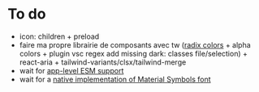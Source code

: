 # To do

- icon: children + preload
- faire ma propre librairie de composants avec tw ([radix colors](https://github.com/mrcaidev/tailwindcss-radix-colors) + alpha colors + plugin vsc regex add missing dark: classes file/selection) + react-aria + tailwind-variants/clsx/tailwind-merge
- wait for [app-level ESM support](https://github.com/vercel/next.js/discussions/59455)
- wait for a [native implementation of Material Symbols font](https://github.com/vercel/next.js/discussions/42881)
